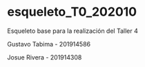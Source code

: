 # esqueleto_T0_202010
Esqueleto base para la realización del Taller 4

Gustavo Tabima - 201914586

Josue Rivera - 201914308
